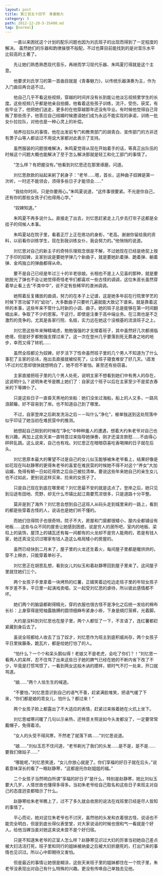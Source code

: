 ```yaml
---
layout: post
title: 第三百五十四节　青春魅力
category: 5
path: 2012-12-20-5-35400.md
tag: [normal]
---
```


　　一直以来困扰这个计划的配乐问题也因为刘氏班子的出现而得到了一定程度的解决。 虽然她们的乐器和韵律操很不般配，不过也算目前能找到的是对音乐水平比较高的土著了。

　　先让她们熟悉熟悉现代音乐，再继而学习现代乐器、朱鸣夏打得就是这个主意。

　　他要求刘氏学习的第一首曲目就是《青春魅力》，以传统乐器演奏为主，作为入门曲目再合适不过。

　　他自己几乎不看这些视频，穿越的时间并没有长到能让他淡忘视频里学生的长度。这些视频几乎都是他亲自拍摄，他看着这些孩子训练，流汗，受伤，获奖，有些毕业了，他把她们送走，更多的在他穿越那年还没有毕业。有时候他觉得自己背叛了那些孩子，他答应自己结婚时候邀请她们成为永远不能实现的承诺，训练一批女仆拉拉队，对他也是一种心灵上的补偿。

　　培养拉拉队的事情，他在出发前专门和教育部门的胡青白、宣传部门的方非还有萧子山等人都谈过不用说大家都对此表示了支持。

　　虽然服装的问题很难解决，朱鸣夏觉得从现在开始着手的话，等真正出队伍的时候这个问题大概也能解决了至于怎么解决那就是轻工和化工部门的事情了。

　　“怎么样？有把握没有。”他看到刘忆思还在那里琢磨，问道。

　　刘忆思款款的站起来躬了躬身子：“老爷……嗯，首长，这种曲子奴婢是第一次听，一时还不能领会，须得多些日子才能领会……”

　　“我给你时间，只是你要用心。”朱鸣夏说道，“这件事很要紧。不光是你自己，还有你的那些女孩子们也得用心学。”

　　“奴婢知道。”

　　朱鸣夏不再多说什么。直接走了出去，刘忆思赶紧走上几步去打帘子这都是全挂子的伺候人本事。

　　朱鸣夏站在院子里，看着正厅上正在练功的身影，“老高。谢谢你留给我的资料，以前看你训练学生，现在到我训练女仆，我会努力的。”他悄悄的说道。

　　刘忆思对自己的新主子的奇特乐理观念很是不解，不过她现在已经是绝契上按了手印的奴婢，主家别说是要她学弹几个新曲子，就是要她趴着弹、跪着弹、躺着弹、金鸡独立的弹曲都得从命。

　　要不是自己已经是年过三十的半老徐娘。长相也不是上人见喜的那种，就是要她脱光了弹也不会让她觉得奇怪老爷们都喜欢一些古怪的调调，这位朱首长虽然穿着举止看上去“不类中华”，说不定有些稀罕的澳洲调调。

　　她照着反复播放的曲调，努力的在本子上记谱，这是她多年前在行院里学艺的时候下苦功留下的“幼功”，大多数曲子只要听几遍就能大致记下谱来。就是靠着这样的本事，这些年来不管什么时新的小调、曲子。她的班子总是能够在第一时间翻唱出来，争取了不少的恩客。干这行，即使是注重于高中端业务。在江南也是不乏激烈的竞争的。尤其是各家行院、名妓，实力远在她这个没根基的流浪班子之上。

　　刘忆思这些年来殚精竭虑，勉勉强强的才支撑着班子，其中虽然好几次都濒临绝境，但是好歹都勉强支撑过来了。这一次在登州几乎要落到死无葬身之地的地步，幸而又得了转机……

　　虽然全班都沦为奴婢，好歹活下了性命虽然班子里的几个男人不知道为了什么事犯了主家的忌讳，拖出去直接就被绞死了，让全班子寝食难安了好几天。\\首发\\不过刘忆思却很快就想明白了，她不但不害怕。甚至还有些窃喜。

　　主家直接把班子里的几个男人处死，说明主家不想看到她们中有男人的存在，这说明什么？说明朱老爷是瞧上她们了：自家这个班子以后在主家至少不是浆衣舂米的下等婢仆了。

　　只是这些日子一直昏天黑地的坐船：她们没坐过海船，船上的人又多，一路风浪颠簸，好不容易到了岸。也不知道自己到了哪里。

　　不过，自家登岸之后剃发洗浴之后－－叫什么“净化”，被单独送到这处院落中似乎印证了她当初在难民营中的推测。

　　她想起自己刚到的时候在“净化”中种种羞人的遭遇，想着大约朱老爷对自己也有兴趣，再加上这些天来一直特意过来指导她弹奏，刚才还温言款慰……不由得心砰砰乱跳。这么说来，自己也有戏。刘忆思正在暗暗窃喜吃香喝辣的日子就在后头。

　　刘忆思原本最大的奢望不过是自己的女儿似玉能够被朱老爷看上，结果好像是如花现在叫赵静寒的更得朱老爷的喜爱在难民营的时候她不得不对这个“养女”大加谄媚，免得有朝一日如花得势之后自己被拉清单。要说这些年来她自己的亲生女儿也不过如此，更别说这样买来、捡来的女孩子了。

　　只是自己现在到底在哪里呢？刘忆思最不安的就是这点了。登岸之后，她只见到沿途有田地、荒野，却无什么市镇比起江南要荒凉很多，只是道路十分平整。

　　莫非是到了海外？刘忆思会想到自己这班人从码头走到城里来的一路上，看到的都是些穿着古怪的人，说话也是她们听不懂的。

　　而她们住得院子也很奇特。院子不大，房屋和门窗都很矮小，屋内全都铺设有地板……这些与众不同的屋舍让她感到困惑，说是穷人的居所吧，室内的地板、梁柱上的装饰，屋顶上的铺瓦还有每一间都有的火龙却不是穷人能用的，若是有钱人家，她还真没见识过哪家有钱人造这么格局矮小的房屋的。

　　虽然已经快到二月末了，屋子里的火龙还生着火，每间屋子里都是暖烘烘的，穿不上棉衣，只能穿着单衫子。

　　刘忆思正在胡思乱想，看到女儿刘似玉和着赵静寒回到屋子里来了。这间屋子里就住她们三个。

　　两个女孩子手里拿着一块烤热的红薯，正嬉笑着边吃边走班子里的年轻女孩子年岁差不多，平日里一起演戏卖唱，又一起受刘忆思的虐待，所以彼此感情都不坏。

　　她们两个的脑袋都剃得精光，穿的衣服也很古怪不是净化之后统一发给的棉布长衫：上身穿得是短袖露胳膊的圆领细麻布紧身小褂，下身是绸灯笼裤，光着脚。

　　大约是没料到刘忆思也在屋子里，两个人都怔了一下，不言语了，连红薯都赶紧藏到身后去了。

　　虽说全班都给人收去了当了奴才，刘忆思作为班主到底积威尚存，两个女孩子平日里挨藤条，跪瓦片，都是给她打怕了的人。

　　“怕什么？一个个和呆头鹅似得！老娘又不是老虎，会吃了你们？！”刘忆思一看两人的呆样，忍不住骂了出来这些日子她的脾气已经在她的不断内省下改了不少，毕竟是打惯骂惯了，一看到两女这般木讷的摸样，顿时气不打一处来，开口就骂道。

　　“娘……”两个人怯生生的喊道。

　　“不要怕，”刘忆思意识到自己的语气不善，赶紧满脸堆笑，把语气缓了下来，“你们都是娘的乖女儿，怕什么？都过来！”

　　两个女孩子脸上都露出了不大适应的表情，赶紧过来挨着她在火炕上坐下。

　　刘忆思嘘寒问暖了几句以示亲热，还特意关照说如今头发都没了，一定要常常戴帽子，免得着凉。

　　“女人的头受不得风寒，不然老了就落下病……”刘忆思说道。

　　“娘……”刘似玉忍不住问道，“老爷剃光了我们的头发……是不是，是不是……要我们做姑子……”

　　“哪能呢，”刘忆思笑道，“女儿你放心就是了。你们享福的好日子就在后头，”说着意味深长的看了一眼赵静寒，“这都是托你赵姐姐的福。”

　　二个女孩子当然明白所谓“享福的好日子”是什么，特别是赵静寒，她比刘似玉要大几岁，人情世故也懂得多得多。当初朱老爷给自己取名和这些日子来班主对自己的态度迥变都暗示了什么。

　　赵静寒给朱老爷瞧上了，过不了多久就会收房的说法在戏班里已经是尽人皆知的事情了。

　　平心而论，她对这位朱老爷也不讨厌，虽然他的头发和衣着很古怪，说话也不能完全明白，但是到底长得仪表堂堂，对大家说话的时候也很和气一看就是个好人。给他当婢当妾对她这来说未尝不是个好归宿。

　　只是不知道朱老爷的正室人怎么样？赵静寒见识过大妇的厉害当初她自己差点被大妇活活打死，班子里和同行的姐妹被纳妾之后被大妇折磨死的，打出门来的事情也见识过。所以心中即期待又害怕。

　　但是最近的事情让她很是糊涂，这些天来班子里的姐妹都住在一个院子里，朱老爷没表现出对自己有什么特殊的兴趣。更没有传唤自己单独去见他。
